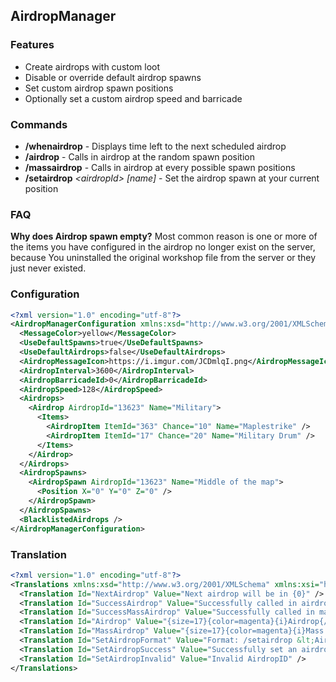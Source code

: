 ## AirdropManager

### Features
* Create airdrops with custom loot
* Disable or override default airdrop spawns
* Set custom airdrop spawn positions
* Optionally set a custom airdrop speed and barricade

### Commands
* **/whenairdrop** - Displays time left to the next scheduled airdrop
* **/airdrop** - Calls in airdrop at the random spawn position
* **/massairdrop** - Calls in airdrop at every possible spawn positions
* **/setairdrop** *\<airdropId\> [name]* - Set the airdrop spawn at your current position

### FAQ
**Why does Airdrop spawn empty?**
Most common reason is one or more of the items you have configured in the airdrop no longer exist on the server, because You uninstalled the original workshop file from the server or they just never existed.

### Configuration

```xml
<?xml version="1.0" encoding="utf-8"?>
<AirdropManagerConfiguration xmlns:xsd="http://www.w3.org/2001/XMLSchema" xmlns:xsi="http://www.w3.org/2001/XMLSchema-instance">
  <MessageColor>yellow</MessageColor>
  <UseDefaultSpawns>true</UseDefaultSpawns>
  <UseDefaultAirdrops>false</UseDefaultAirdrops>
  <AirdropMessageIcon>https://i.imgur.com/JCDmlqI.png</AirdropMessageIcon>
  <AirdropInterval>3600</AirdropInterval>
  <AirdropBarricadeId>0</AirdropBarricadeId>
  <AirdropSpeed>128</AirdropSpeed>
  <Airdrops>
    <Airdrop AirdropId="13623" Name="Military">
      <Items>
        <AirdropItem ItemId="363" Chance="10" Name="Maplestrike" />
        <AirdropItem ItemId="17" Chance="20" Name="Military Drum" />
      </Items>
    </Airdrop>
  </Airdrops>
  <AirdropSpawns>
    <AirdropSpawn AirdropId="13623" Name="Middle of the map">
      <Position X="0" Y="0" Z="0" />
    </AirdropSpawn>
  </AirdropSpawns>
  <BlacklistedAirdrops />
</AirdropManagerConfiguration>
```

### Translation

```xml
<?xml version="1.0" encoding="utf-8"?>
<Translations xmlns:xsd="http://www.w3.org/2001/XMLSchema" xmlns:xsi="http://www.w3.org/2001/XMLSchema-instance">
  <Translation Id="NextAirdrop" Value="Next airdrop will be in {0}" />
  <Translation Id="SuccessAirdrop" Value="Successfully called in airdrop!" />
  <Translation Id="SuccessMassAirdrop" Value="Successfully called in mass airdrop!" />
  <Translation Id="Airdrop" Value="{size=17}{color=magenta}{i}Airdrop{/i} is coming!{/color}{/size}" />
  <Translation Id="MassAirdrop" Value="{size=17}{color=magenta}{i}Mass Airdrop{/i} is coming!{/color}{/size}" />
  <Translation Id="SetAirdropFormat" Value="Format: /setairdrop &lt;AirdropID&gt;" />
  <Translation Id="SetAirdropSuccess" Value="Successfully set an airdrop spawn at your position!" />
  <Translation Id="SetAirdropInvalid" Value="Invalid AirdropID" />
</Translations>
```
